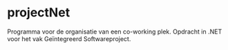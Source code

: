 projectNet
==========

Programma voor de organisatie van een co-working plek. Opdracht in .NET voor het vak Geïntegreerd Softwareproject.
